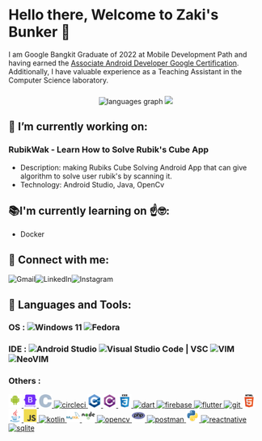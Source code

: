 
# Hello there, Welcome to Zaki's Bunker 👋
I am Google Bangkit Graduate of 2022 at Mobile Development Path and having earned the [Associate Android Developer Google Certification][aad]. Additionally, I have valuable experience as a Teaching Assistant in the Computer Science laboratory.

###

<div align="center">
  <img src="https://github-readme-stats.vercel.app/api/top-langs?username=zakiburnama&locale=en&hide_title=false&layout=compact&card_width=320&langs_count=5&theme=dracula&hide_border=false" height="150" alt="languages graph"  />
  <img width="200px" src="https://media1.tenor.com/m/PMR9b71INVcAAAAd/111.gif"  />
</div>

###

## 🔭 I’m currently working on:
### RubikWak - Learn How to Solve Rubik's Cube App
- Description: making Rubiks Cube Solving Android App that can give algorithm to solve user rubik's by scanning it.
- Technology: Android Studio, Java, OpenCv

## 📚I'm currently learning on ☝️🤓:
- Docker

## 🔗 Connect with me:

[<img align="left" alt="Gmail" src="https://img.shields.io/badge/Gmail-D14836?style=for-the-badge&logo=gmail&logoColor=white" />][gmail]
[<img align="left" alt="LinkedIn" src="https://img.shields.io/badge/LinkedIn-0077B5?style=for-the-badge&logo=linkedin&logoColor=white" />][linkedin]
[<img align="left" alt="Instagram" src="https://img.shields.io/badge/Instagram-E4405F?style=for-the-badge&logo=instagram&logoColor=white" />][instagram]

</br>

## 🔧 Languages and Tools:
### OS : ![Windows 11](https://img.shields.io/badge/Windows_11-0078d4?style=for-the-badge&logo=windows-11&logoColor=white) ![Fedora](https://img.shields.io/badge/Fedora-51A2DA?style=for-the-badge&logo=fedora&logoColor=white)

### IDE : ![Android Studio](https://img.shields.io/badge/Android_Studio-3DDC84?style=for-the-badge&logo=android-studio&logoColor=white) ![Visual Studio Code | VSC](https://img.shields.io/badge/VSCode-0078D4?style=for-the-badge&logo=visual%20studio%20code&logoColor=white) ![VIM](https://img.shields.io/badge/VIM-%2311AB00.svg?&style=for-the-badge&logo=vim&logoColor=white) ![NeoVIM](https://img.shields.io/badge/NeoVim-%2357A143.svg?&style=for-the-badge&logo=neovim&logoColor=white)

### Others : 
<p align="left"> 
  <a href="https://developer.android.com" target="_blank" rel="noreferrer"> <img src="https://raw.githubusercontent.com/devicons/devicon/master/icons/android/android-original-wordmark.svg" alt="android" width="26" height="26"/> </a> <a href="https://getbootstrap.com" target="_blank" rel="noreferrer"> <img src="https://raw.githubusercontent.com/devicons/devicon/master/icons/bootstrap/bootstrap-plain-wordmark.svg" alt="bootstrap" width="26" height="26"/> </a> <a href="https://www.cprogramming.com/" target="_blank" rel="noreferrer"> <img src="https://raw.githubusercontent.com/devicons/devicon/master/icons/c/c-original.svg" alt="c" width="26" height="26"/> </a> <a href="https://circleci.com" target="_blank" rel="noreferrer"> <img src="https://www.vectorlogo.zone/logos/circleci/circleci-icon.svg" alt="circleci" width="26" height="26"/> </a> <a href="https://www.w3schools.com/cpp/" target="_blank" rel="noreferrer"> <img src="https://raw.githubusercontent.com/devicons/devicon/master/icons/cplusplus/cplusplus-original.svg" alt="cplusplus" width="26" height="26"/> </a> <a href="https://www.w3schools.com/cs/" target="_blank" rel="noreferrer"> <img src="https://raw.githubusercontent.com/devicons/devicon/master/icons/csharp/csharp-original.svg" alt="csharp" width="26" height="26"/> </a> <a href="https://www.w3schools.com/css/" target="_blank" rel="noreferrer"> <img src="https://raw.githubusercontent.com/devicons/devicon/master/icons/css3/css3-original-wordmark.svg" alt="css3" width="26" height="26"/> </a> <a href="https://dart.dev" target="_blank" rel="noreferrer"> <img src="https://www.vectorlogo.zone/logos/dartlang/dartlang-icon.svg" alt="dart" width="26" height="26"/> </a> <a href="https://firebase.google.com/" target="_blank" rel="noreferrer"> <img src="https://www.vectorlogo.zone/logos/firebase/firebase-icon.svg" alt="firebase" width="26" height="26"/> </a> <a href="https://flutter.dev" target="_blank" rel="noreferrer"> <img src="https://www.vectorlogo.zone/logos/flutterio/flutterio-icon.svg" alt="flutter" width="26" height="26"/> </a> <a href="https://git-scm.com/" target="_blank" rel="noreferrer"> <img src="https://www.vectorlogo.zone/logos/git-scm/git-scm-icon.svg" alt="git" width="26" height="26"/> </a> <a href="https://www.w3.org/html/" target="_blank" rel="noreferrer"> <img src="https://raw.githubusercontent.com/devicons/devicon/master/icons/html5/html5-original-wordmark.svg" alt="html5" width="26" height="26"/> </a> <a href="https://www.java.com" target="_blank" rel="noreferrer"> <img src="https://raw.githubusercontent.com/devicons/devicon/master/icons/java/java-original.svg" alt="java" width="26" height="26"/> </a> <a href="https://developer.mozilla.org/en-US/docs/Web/JavaScript" target="_blank" rel="noreferrer"> <img src="https://raw.githubusercontent.com/devicons/devicon/master/icons/javascript/javascript-original.svg" alt="javascript" width="26" height="26"/> </a> <a href="https://kotlinlang.org" target="_blank" rel="noreferrer"> <img src="https://www.vectorlogo.zone/logos/kotlinlang/kotlinlang-icon.svg" alt="kotlin" width="26" height="26"/> </a> <a href="https://www.mysql.com/" target="_blank" rel="noreferrer"> <img src="https://raw.githubusercontent.com/devicons/devicon/master/icons/mysql/mysql-original-wordmark.svg" alt="mysql" width="26" height="26"/> </a> <a href="https://nodejs.org" target="_blank" rel="noreferrer"> <img src="https://raw.githubusercontent.com/devicons/devicon/master/icons/nodejs/nodejs-original-wordmark.svg" alt="nodejs" width="26" height="26"/> </a> <a href="https://opencv.org/" target="_blank" rel="noreferrer"> <img src="https://www.vectorlogo.zone/logos/opencv/opencv-icon.svg" alt="opencv" width="26" height="26"/> </a> <a href="https://www.php.net" target="_blank" rel="noreferrer"> <img src="https://raw.githubusercontent.com/devicons/devicon/master/icons/php/php-original.svg" alt="php" width="26" height="26"/> </a> <a href="https://postman.com" target="_blank" rel="noreferrer"> <img src="https://www.vectorlogo.zone/logos/getpostman/getpostman-icon.svg" alt="postman" width="26" height="26"/> </a> <a href="https://www.python.org" target="_blank" rel="noreferrer"> <img src="https://raw.githubusercontent.com/devicons/devicon/master/icons/python/python-original.svg" alt="python" width="26" height="26"/> </a> <a href="https://reactnative.dev/" target="_blank" rel="noreferrer"> <img src="https://reactnative.dev/img/header_logo.svg" alt="reactnative" width="26" height="26"/> </a> <a href="https://www.sqlite.org/" target="_blank" rel="noreferrer"> <img src="https://www.vectorlogo.zone/logos/sqlite/sqlite-icon.svg" alt="sqlite" width="26" height="26"/> </a> 
</p>

<!--
## 🚀 My GitHub Stats
 
![Zaki's GitHub Stats](https://github-readme-stats.vercel.app/api?username=zakiburnama&show_icons=true&hide_title=true&hide=prs&include_all_commits=true&count_private=false,issues,contribs&theme=radical) 
![Top Languages](https://github-readme-stats.vercel.app/api/top-langs/?username=zakiburnama&layout=compact&theme=radical)

<div align="center">
  <img src="https://profile-counter.glitch.me/zakiburnama/count.svg?"  />
</div>
-->

###

<br clear="both">
<!--
<img src="https://raw.githubusercontent.com/zakiburnama/zakiburnama/output/snake.svg" alt="Snake animation" />
-->

###
<!--
<picture>
  <source media="(prefers-color-scheme: dark)" srcset="https://raw.githubusercontent.com/zakiburnama/zakiburnama/output/pacman-contribution-graph-dark.svg">
  <source media="(prefers-color-scheme: light)" srcset="https://raw.githubusercontent.com/zakiburnama/zakiburnama/output/pacman-contribution-graph.svg">
  <img alt="pacman contribution graph" src="https://raw.githubusercontent.com/zakiburnama/zakiburnama/output/pacman-contribution-graph.svg">
</picture>
-->
###

###


[twitter]: https://twitter.com/
[instagram]: https://instagram.com/zakiburnama
[linkedin]: https://linkedin.com/in/zaki-burnama
[aad]: https://www.credential.net/1a8116ef-71b8-465a-8267-e7708893802e?key=9238fda53f58d0b52167afaec5af75060b04eea7789e54acf07095b02a6b0fbd
[gmail]: zaki.burnama1017@gmail.com
